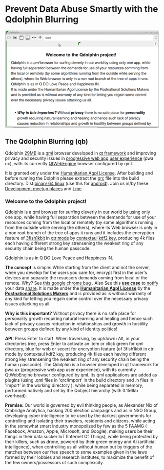 # Prevent Data Abuse Smartly with the Qdolphin Blurring
![Qdolphin](Qsolphin.2019-02-16.19-39.gif)
## The Qdolphin Blurring (qb)
Qdolphin [29MB](https://github.com/comcomist/Qdolphin/blob/master/Qdolphin.00.zip?raw=true) is a [qml](https://en.wikipedia.org/wiki/QML) browser developed in [qt framework](https://www.qt.io/download-qt-installer) and improving privacy and security issues in [progressive web app](https://en.wikipedia.org/wiki/Progressive_web_applications#Characteristics) [user experience](https://en.wikipedia.org/wiki/User_experience) (pwa ux), with its currently [QtWebEngine](https://wiki.qt.io/QtWebEngine) browser configured by qml.

It is granted only under the [Humanitarian Agpl License](http://namzezam.wikidot.com/humanitarian-agpl-license). After building and before running the Dolphin please extract the [qrc](https://github.com/comcomist/Qdolphin/blob/master/qrc.206.zip?raw=true) file into the build directory. Dist:[binary 64 linux](https://github.com/comcomist/Qdolphin/blob/master/Qdolphin.00.zip?raw=true) (use this for [android](https://doc.qt.io/qt-5/android-getting-started.html)). Join us in/by these [Development meetup places](https://medium.com/@erezelul/the-meetup-place-for-the-qdolphin-business-plans-targeting-startups-and-developers-aiming-solving-5b1e872dc3de) and [t.me](https://t.me/Qdolphin).

### Welcome to the Qdolphin project! 

Qdolphin is a qml browser for surfing cleverly in our world by using only one app, while having full separation between the demands for use of your resources coming from the local or remotely (by some algorithms running from the outside while serving the others), where its Web browser is only in a non root branch of the tree of apps it runs and it includes the encryption feature of [3fish1kbit](https://en.wikipedia.org/wiki/Threefish) in [ctr mode](https://en.wikipedia.org/wiki/Block_cipher_mode_of_operation#Counter_(CTR)) by [contextaul](https://github.com/comcomist/lppp---Located-Password-Protected-Protocol) [kdf2 key](https://en.wikipedia.org/wiki/Argon2), producing 4k files each having different strong key strensening the weakest ring of any security chain being the human passcode.

Qdolphin is as in Q DO Love Peace and Happiness IN.


**The concept** is simple:  While starting from the client and not the server, when you develop for the users you care for, encrypt first in the user's devices and separate the resuosers demands coming from local or the remote. Why? See [this google chrome bug](https://thehackernews.com/2019/03/update-google-chrome-hack.html) . Also See this **[use case](http://buildup1.wikidot.com/)** to [notify](https://chat.prosody.im/) your data [share](https://send.firefox.com/). It is made under the **[Humanitarian Agpl License](http://namzezam.wikidot.com/humanitarian-agpl-license)** by the **[Postnational Solutions Makers](http://comcomist.wikidot.com/)** and is provided as is without warranty of any kind for letting you regain some control over the necessary privacy issues attacking us all.

**Why is this important?** Without privacy there is no safe place for personality growth requiring natural learning and healing and hence such lack of privacy causes reduction in relationships and growth in hostility between groups defined by any kind of identity politics!   

**API:** Press Enter to start. When traversing, by up/down+Alt, in your directories tree, press Enter to activate an item or click green for qml directory, blue for web or secert for encryption feature (of 3fish1kbit in ctr mode by contextaul kdf2 key, producing 4k files each having different strong key strensening the weakest ring of any security chain being the human passcode). The Qdolphin is a browser developed in qt framework for pwa ux (progressive web app user experience), with its currently QtWebEngine browser configured by qml. Its qml applications are added as plugins (using .qml files in 'qrc/import' in the build directory and .h files in 'import' in the working directory ), while being separated in memory, performed natively and set by the Qobject hierarchy (with 0.156kb overhead).

**Premise:** Our world is governed by evil thinking people, as Alexander Nix of Cmbridge Analytica, hacking 200 election campaigns and as in NSO Group, developing cyber intelligence to be used by the darkest governments for controlling and isolating their travelers, residents and citizens, while acting in the somewhat smart industry monopolized by few as the 5 FAAMG ( Facebook, Amazon, Apple, Microsoft, and Google), making users be their things in their data sucker IoT (Internet Of Things), while being protected by their killers, such as drone, powered by their green energy and Ai (artificial intelligence), when controlling us all without human but by triggers of the matches between our free speech to some examples given in the laws formed by their lobbies and research institutes, to maximize the benefit of the few owners/possessors of such complexcity.
